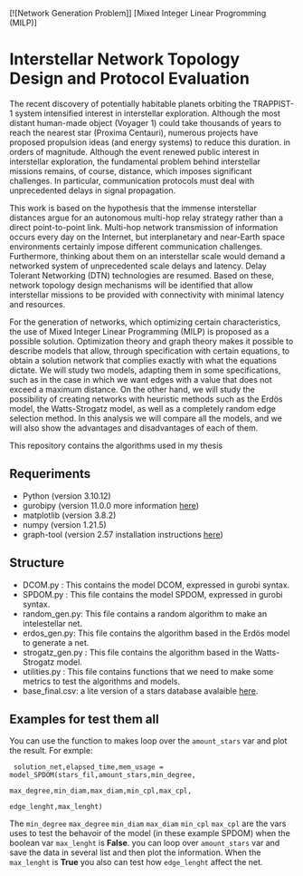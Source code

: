 [![Network Generation Problem]]
[Mixed Integer Linear Progromming (MILP)]
# Interstellar Network Topology Design and Protocol Evaluation

The recent discovery of potentially habitable planets orbiting the TRAPPIST-1 system intensified interest in interstellar exploration. Although the most distant human-made object (Voyager 1) could take thousands of years to reach the nearest star (Proxima Centauri), numerous projects have proposed propulsion ideas (and energy systems) to reduce this duration. in orders of magnitude. Although the event renewed public interest in interstellar exploration, the fundamental problem behind interstellar missions remains, of course, distance, which imposes significant challenges. In particular, communication protocols must deal with unprecedented delays in signal propagation.

This work is based on the hypothesis that the immense interstellar distances argue for an autonomous multi-hop relay strategy rather than a direct point-to-point link. Multi-hop network transmission of information occurs every day on the Internet, but interplanetary and near-Earth space environments certainly impose different communication challenges. Furthermore, thinking about them on an interstellar scale would demand a networked system of unprecedented scale delays and latency.
Delay Tolerant Networking (DTN) technologies are resumed. Based on these, network topology design mechanisms will be identified that allow interstellar missions to be provided with connectivity with minimal latency and resources.

For the generation of networks, which optimizing certain characteristics, the use of Mixed Integer Linear Programming (MILP) is proposed as a possible solution. Optimization theory and graph theory makes it possible to describe models that allow, through specification with certain equations, to obtain a solution network that complies exactly with what the equations dictate.
We will study two models, adapting them in some specifications, such as in the case in which we want edges with a value that does not exceed a maximum distance. On the other hand, we will study the possibility of creating networks with heuristic methods such as the Erdös model, the Watts-Strogatz model, as well as a completely random edge selection method. In this analysis we will compare all the models, and we will also show the advantages and disadvantages of each of them.

This repository contains the algorithms used in my thesis

## Requeriments

* Python (version 3.10.12)
* gurobipy (version 11.0.0 more information [here](https://support.gurobi.com/hc/en-us/articles/360044290292-How-do-I-install-Gurobi-for-Python))
* matplotlib (version 3.8.2)
* numpy (version 1.21.5)
* graph-tool (version 2.57 installation instructions [here](https://git.skewed.de/count0/graph-tool/-/wikis/installation-instructions#native-installation))

## Structure 

* DCOM.py : This contains the model DCOM, expressed in gurobi syntax.
* SPDOM.py : This file contains the model SPDOM, expressed in gurobi syntax.
* random_gen.py: This file contains a random algorithm to make an intelestellar net.
* erdos_gen.py: This file contains the algorithm based in the Erdös model to generate a net.
* strogatz_gen.py : This file contains the algorithm based in the Watts-Strogatz model.
* utilities.py : This file contains functions that we need to make some metrics to test the algorithms and models.
* base_final.csv: a lite version of a stars database avalaible [here](http://www.astronexus.com/hyg).

## Examples for test them all

You can use the function to makes loop over the `amount_stars` var and plot the result. For exmple:

     solution_net,elapsed_time,mem_usage = model_SPDOM(stars_fil,amount_stars,min_degree,
                                                    max_degree,min_diam,max_diam,min_cpl,max_cpl,
                                                    edge_lenght,max_lenght)

The `min_degree` `max_degree` `min_diam` `max_diam` `min_cpl` `max_cpl` are the vars uses to test the behavoir of the model (in these example SPDOM) when the boolean var `max_lenght` is **False**. you can loop over `amount_stars` var and save the data in several list and then plot the information.
When the `max_lenght` is **True** you also can test how `edge_lenght` affect the net.
